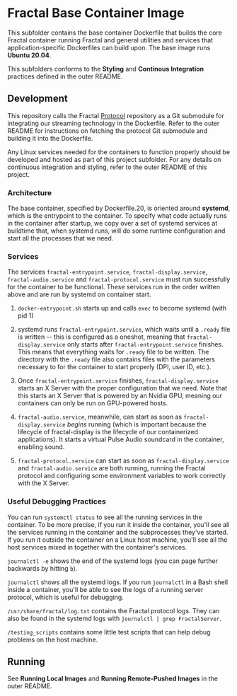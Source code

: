# Fractal Base Container Image

This subfolder contains the base container Dockerfile that builds the core Fractal container running Fractal and general utilities and services that application-specific Dockerfiles can build upon. The base image runs **Ubuntu 20.04**.

This subfolders conforms to the **Styling** and **Continous Integration** practices defined in the outer README.

## Development

This repository calls the Fractal [Protocol](https://github.com/fractal/protocol) repository as a Git submodule for integrating our streaming technology in the Dockerfile. Refer to the outer README for instructions on fetching the protocol Git submodule and building it into the Dockerfile.

Any Linux services needed for the containers to function properly should be developed and hosted as part of this project subfolder. For any details on continuous integration and styling, refer to the outer README of this project.

### Architecture

The base container, specified by Dockerfile.20, is oriented around **systemd**, which is the entrypoint to the container. To specify what code actually runs in the container after startup, we copy over a set of systemd services at buildtime that, when systemd runs, will do some runtime configuration and start all the processes that we need.

### Services

The services `fractal-entrypoint.service`, `fractal-display.service`, `fractal-audio.service` and `fractal-protocol.service` must run successfully for the container to be functional. These services run in the order written above and are run by systemd on container start.

1. `docker-entrypoint.sh` starts up and calls `exec` to become systemd (with pid 1)

2. systemd runs `fractal-entrypoint.service`, which waits until a `.ready` file is written -- this is configured as a oneshot, meaning that `fractal-display.service` only starts after `fractal-entrypoint.service` finishes. This means that everything waits for `.ready` file to be written. The directory with the `.ready` file also contains files with the parameters necessary to for the container to start properly (DPI, user ID, etc.).

3. Once `fractal-entrypoint.service` finishes, `fractal-display.service` starts an X Server with the proper configuration that we need. Note that this starts an X Server that is powered by an Nvidia GPU, meaning our containers can only be run on GPU-powered hosts.

4. `fractal-audio.service`, meanwhile, can start as soon as `fractal-display.service` _begins_ running (which is important because the lifecycle of fractal-display is the lifecycle of our containerized applications). It starts a virtual Pulse Audio soundcard in the container, enabling sound.

5. `fractal-protocol.service` can start as soon as `fractal-display.service` and `fractal-audio.service` are both running, running the Fractal protocol and configuring some environment variables to work correctly with the X Server.

### Useful Debugging Practices

You can run `systemctl status` to see all the running services in the container. To be more precise, if you run it inside the container, you'll see all the services running in the container and the subprocesses they've started. If you run it outside the container on a Linux host machine, you'll see all the host services mixed in together with the container's services.

`journalctl -e` shows the end of the systemd logs (you can page further backwards by hitting `b`).

`journalctl` shows all the systemd logs. If you run `journalctl` in a Bash shell inside a container, you'll be able to see the logs of a running server protocol, which is useful for debugging.

`/usr/share/fractal/log.txt` contains the Fractal protocol logs. They can also be found in the systemd logs with `journalctl | grep FractalServer`.

`/testing_scripts` contains some little test scripts that can help debug problems on the host machine.

## Running

See **Running Local Images** and **Running Remote-Pushed Images** in the outer README.
